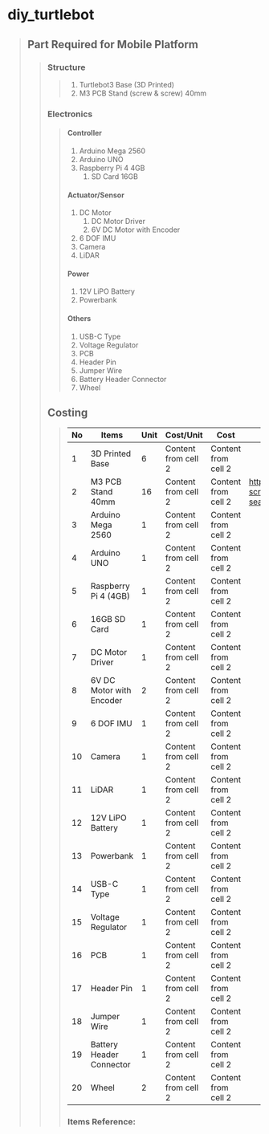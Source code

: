 # diy_turtlebot

> ## Part Required for Mobile Platform
>> ### Structure
>>> 1. Turtlebot3 Base (3D Printed)
>>> 2. M3 PCB Stand (screw & screw) 40mm
>> ### Electronics
>>> #### Controller
>>> 1. Arduino Mega 2560
>>> 2. Arduino UNO
>>> 2. Raspberry Pi 4 4GB
>>> 	1. SD Card 16GB
>>> #### Actuator/Sensor
>>> 1. DC Motor
>>> 	1. DC Motor Driver
>>> 	2. 6V DC Motor with Encoder
>>> 2. 6 DOF IMU
>>> 3. Camera
>>> 4. LiDAR
>>> #### Power
>>> 1. 12V LiPO Battery
>>> 2. Powerbank
>>> #### Others
>>> 1. USB-C Type
>>> 2. Voltage Regulator
>>> 3. PCB
>>> 4. Header Pin
>>> 5. Jumper Wire
>>> 6. Battery Header Connector
>>> 7. Wheel
>> ## Costing
>>> No | Items | Unit | Cost/Unit | Cost | Reference
>>> ------------ | ------------- | ------------- | ------------- | ------------- | -------------
>>> 1 | 3D Printed Base | 6 | Content from cell 2 | Content from cell 2 | 
>>> 2 | M3 PCB Stand 40mm | 16 | Content from cell 2 | Content from cell 2 | https://my.cytron.io/p-m3-pcb-stand-screw-and-screw-40mm?search=PCB%20Stand&description=1&src=search.list
>>> 3 | Arduino Mega 2560 | 1 | Content from cell 2 | Content from cell 2 | 
>>> 4 | Arduino UNO | 1 | Content from cell 2 | Content from cell 2 | 
>>> 5 | Raspberry Pi 4 (4GB) | 1 | Content from cell 2 | Content from cell 2 | 
>>> 6 | 16GB SD Card | 1 | Content from cell 2 | Content from cell 2 | 
>>> 7 | DC Motor Driver | 1 | Content from cell 2 | Content from cell 2 | 
>>> 8 | 6V DC Motor with Encoder | 2 | Content from cell 2 | Content from cell 2 | 
>>> 9 | 6 DOF IMU | 1 | Content from cell 2 | Content from cell 2 | 
>>> 10 | Camera | 1 | Content from cell 2 | Content from cell 2 | 
>>> 11 | LiDAR | 1 | Content from cell 2 | Content from cell 2 | 
>>> 12 | 12V LiPO Battery | 1 | Content from cell 2 | Content from cell 2 | 
>>> 13 | Powerbank | 1 | Content from cell 2 | Content from cell 2 | 
>>> 14 | USB-C Type | 1 | Content from cell 2 | Content from cell 2 | 
>>> 15 | Voltage Regulator | 1 | Content from cell 2 | Content from cell 2 | 
>>> 16 | PCB | 1 | Content from cell 2 | Content from cell 2 | 
>>> 17 | Header Pin | 1 | Content from cell 2 | Content from cell 2 | 
>>> 18 | Jumper Wire | 1 | Content from cell 2 | Content from cell 2 | 
>>> 19 | Battery Header Connector | 1 | Content from cell 2 | Content from cell 2 | 
>>> 20 | Wheel | 2 | Content from cell 2 | Content from cell 2 | 
>>> ### Items Reference:

